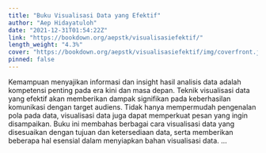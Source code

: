 ```yaml
---
title: "Buku Visualisasi Data yang Efektif"
author: "Aep Hidayatuloh"
date: "2021-12-31T01:54:22Z"
link: "https://bookdown.org/aepstk/visualisasiefektif/"
length_weight: "4.3%"
cover: "https://bookdown.org/aepstk/visualisasiefektif/img/coverfront.jpeg"
pinned: false
---
```


Kemampuan menyajikan informasi dan insight hasil analisis data adalah kompetensi penting pada era kini dan masa depan. Teknik visualisasi data yang efektif akan memberikan dampak signifikan pada keberhasilan komunikasi dengan target audiens. Tidak hanya mempermudah pengenalan pola pada data, visualisasi data juga dapat memperkuat pesan yang ingin disampaikan. Buku ini membahas berbagai cara visualisasi data yang disesuaikan dengan tujuan dan ketersediaan data, serta memberikan beberapa hal esensial dalam menyiapkan bahan visualisasi data.  ...
